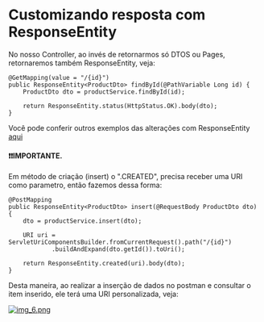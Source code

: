 # Customizando resposta com ResponseEntity

No nosso Controller, ao invés de retornarmos só DTOS ou Pages, retornaremos também ResponseEntity, veja:

```
@GetMapping(value = "/{id}")
public ResponseEntity<ProductDto> findById(@PathVariable Long id) {
    ProductDto dto = productService.findById(id);

    return ResponseEntity.status(HttpStatus.OK).body(dto);
}
```

Você pode conferir outros exemplos das alterações com ResponseEntity [aqui](https://github.com/zenonxd/api-camadas-crud-excp-validation/blob/main)

#### ❗❗IMPORTANTE.



Em método de criação (insert) o ".CREATED", precisa receber uma URI como parametro, então fazemos dessa forma:

```
@PostMapping
public ResponseEntity<ProductDto> insert(@RequestBody ProductDto dto) {
    dto = productService.insert(dto);

    URI uri = ServletUriComponentsBuilder.fromCurrentRequest().path("/{id}")
            .buildAndExpand(dto.getId()).toUri();

    return ResponseEntity.created(uri).body(dto);
}
```

Desta maneira, ao realizar a inserção de dados no postman e consultar o item inserido, ele terá uma URI personalizada, veja:

[![img\_6.png](https://github.com/zenonxd/api-camadas-crud-excp-validation/raw/main/img\_6.png)](../img\_6.png)
